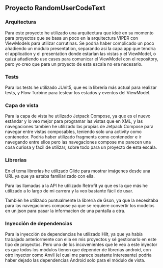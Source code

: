 ## Proyecto RandomUserCodeText ##

### Arquitectura ###

Para este proyecto he utilizado una arquitectura que ideé en su momento para proyectos que se basa un poco en la arquitectura VIPER con ViewModels para utilizar corrutinas.
Se podría haber complicado un poco añadiendo un módulo presentation, separando asi la capa app que tendría el application y el presentation donde estarían las vistas y el ViewModel, o quizá añadiendo use cases para comunicar el ViewModel con el repository, pero yo creo que para un proyecto de esta escala no era necesario.

### Tests ###

Para los tests he utilizado JUnit5, que es la librería más actual para realizar tests, y Flow Turbine para testear los estados y eventos del ViewModel.

### Capa de vista ###

Para la capa de vista he utilizado Jetpack Compose, ya que es el nuevo estándar y lo veo mejor para programar las vistas que en XML, y las navegaciones tambien he utilizado las propias de Jetpack Compose para navegar 
entre vistas composables, teniendo solo una activity como contenedor. Podría haber utilizado fragments como contenedor e ir navegando entre ellos pero las navegaciones compose me parecen una cosa curiosa y facil de utilizar,
sobre todo para un proyecto de esta escala.

### Librerias ###

En el tema librerías he utilizado Glide para mostrar imágenes desde una URL ya que ya estaba familiarizado con ella.

Para las llamadas a la API he utilizado Retrofit ya que es la que más he utilizado a lo largo de mi carrera y la veo bastante fácil de usar.

También he utilizado puntualmente la librería de Gson, ya que la necesitaba para las navegaciones compose ya que se requiere convertir los modelos en un json para pasar la informacion de una pantalla a otra.

### Inyección de dependencias ###

Para la inyección de dependencias he utilizado Hilt, ya que ya había trabajado anteriormente con ella en mis proyectos y sé gestionarlo en este tipo de proyectos.
Pero uno de los incovenientes que le veo a este inyector es que todos los módulos tienen que depender de librerias android, con otro inyector como Anvil (el cual me parece bastante interesante) podría haber dejado las dependencias Android solo para el módulo de vista. 
